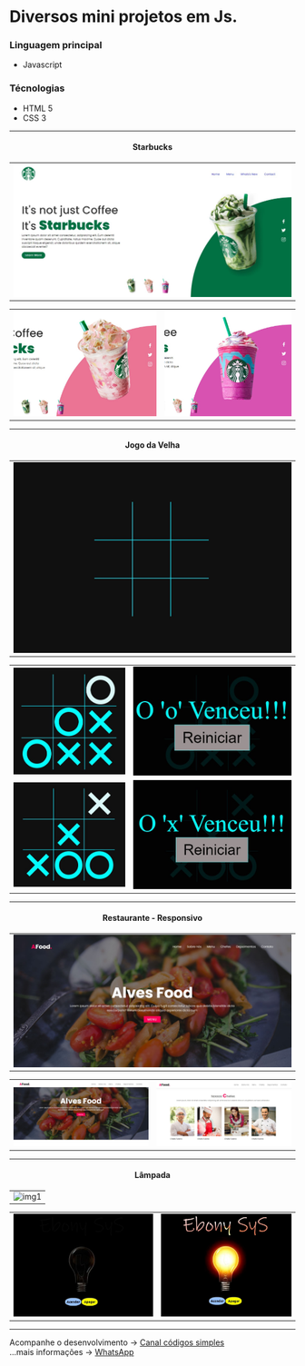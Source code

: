 # Diversos mini projetos em Js.

### Linguagem principal
* Javascript

### Técnologias
* HTML 5
* CSS 3

<hr/>

<h4 align="center"> Starbucks </h4>

<table>
 <tr>
  <td>
   <img src="starbucks/img/screen.jpg"  title="img1">
  </td>
 </tr>
</table> 

<table>
 <tr>
  <td>
   <img src="starbucks/img/screenFocus1.jpg"  title="img1">
  </td>
  <td>
   <img src="starbucks/img/screenFocus2.jpg"  title="img2">
  </td>
 </tr>
</table>

<hr/>

<h4 align="center"> Jogo da Velha </h4>

<table>
 <tr>
  <td>
   <img src="jogoDaVelha/img/screen.jpg"  title="img1">
  </td>
 </tr>
</table> 

<table>
 <tr>
  <td>
   <img src="jogoDaVelha/img/screenOwin.jpg"  title="img1">
  </td>
  <td>
   <img src="jogoDaVelha/img/screenOwin1.jpg"  title="img2">
  </td>
 </tr>

 <tr>
  <td>
   <img src="jogoDaVelha/img/screenXwin.jpg"  title="img1">
  </td>
  <td>
   <img src="jogoDaVelha/img/screenXwin1.jpg"  title="img2">
  </td>
 </tr>

</table>

<hr/>

<h4 align="center"> Restaurante - Responsivo </h4>

<table>
 <tr>
  <td>
   <img src="restaurante/img/screen.jpg"  title="img1">
  </td>
 </tr>
</table> 

<table>
 <tr>
  <td>
   <img src="restaurante/img/screen1.jpg"  title="img1">
  </td>
  <td>
   <img src="restaurante/img/screen2.jpg"  title="img2">
  </td>
 </tr>

</table>

<hr/>

<h4 align="center"> Lâmpada </h4>

<table>
 <tr>
  <td>
   <img src="lampada/img/screen3.jpg"  title="img1">
  </td>
 </tr>
</table> 

<table>
 <tr>
  <td>
   <img src="lampada/img/screen1.jpg"  title="img1">
  </td>
  <td>
   <img src="lampada/img/screen2.jpg"  title="img2">
  </td>
 </tr>

</table>

<hr/>


Acompanhe o desenvolvimento → [Canal códigos simples](https://www.youtube.com/channel/UC8fRZfYGd21_D8DwuEcFuHw)
</br>...mais informações → <a href="https://api.whatsapp.com/send?phone=5511979714423">WhatsApp</a>



